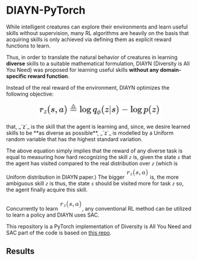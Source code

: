# DIAYN-PyTorch
   While intelligent  creatures can explore their environments and learn useful skills without supervision, many RL algorithms are heavily on the basis that acquiring skills is only achieved via defining them as explicit reward functions to learn.
    
   Thus, in order to translate the natural behavior of creatures in learning **diverse** skills to a suitable mathematical formulation, DIAYN (Diversity is All You Need) was proposed for learning useful skills **without any domain-specific reward function**.
    
   Instead of the real reward of the environment, DIAYN optimizes the following objective:

<p align="center">
  <img src="Results/equation.png", height=40>
</p>
   that, _`z`_ is the skill that the agent is learning and, since, we desire learned skills to be **as diverse as possible**, _`z`_ is modelled by a Uniform random variable that has the highest standard variation.
    
   The above equation simply implies that the reward of any diverse task is equal to measuring how hard recognizing the skill _`z`_ is, given the state _`s`_ that the agent has visited compared to the real distribution over _`z`_ (which is Uniform distribution in DIAYN paper.)
The bigger ![](Results\r_z.png) is, the more ambiguous skill _`z`_ is thus, the state _`s`_ should be visited more for task _`z`_ so, the agent finally acquire this skill.

   Concurrently to learn ![](Results\r_z.png), any conventional RL method can be utilized to learn a policy and DIAYN uses SAC.

   This repository is a PyTorch implementation of Diversity is All You Need and SAC part of the code is based on [this repo](https://github.com/alirezakazemipour/SAC).
   
## Results